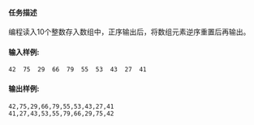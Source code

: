 #### 任务描述
编程读入10个整数存入数组中，正序输出后，将数组元素逆序重置后再输出。
#### 输入样例:
```in
42  75  29  66  79  55  53  43  27  41
```
#### 输出样例:
```out
42,75,29,66,79,55,53,43,27,41
41,27,43,53,55,79,66,29,75,42
```

